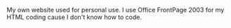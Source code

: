 My own website used for personal use.
I use Office FrontPage 2003 for my HTML coding cause I don't know how to code.
